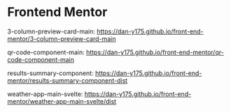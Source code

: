 # Frontend Mentor 

3-column-preview-card-main: https://dan-y175.github.io/front-end-mentor/3-column-preview-card-main

qr-code-component-main: https://dan-y175.github.io/front-end-mentor/qr-code-component-main

results-summary-component: https://dan-y175.github.io/front-end-mentor/results-summary-component-dist

weather-app-main-svelte: https://dan-y175.github.io/front-end-mentor/weather-app-main-svelte/dist

